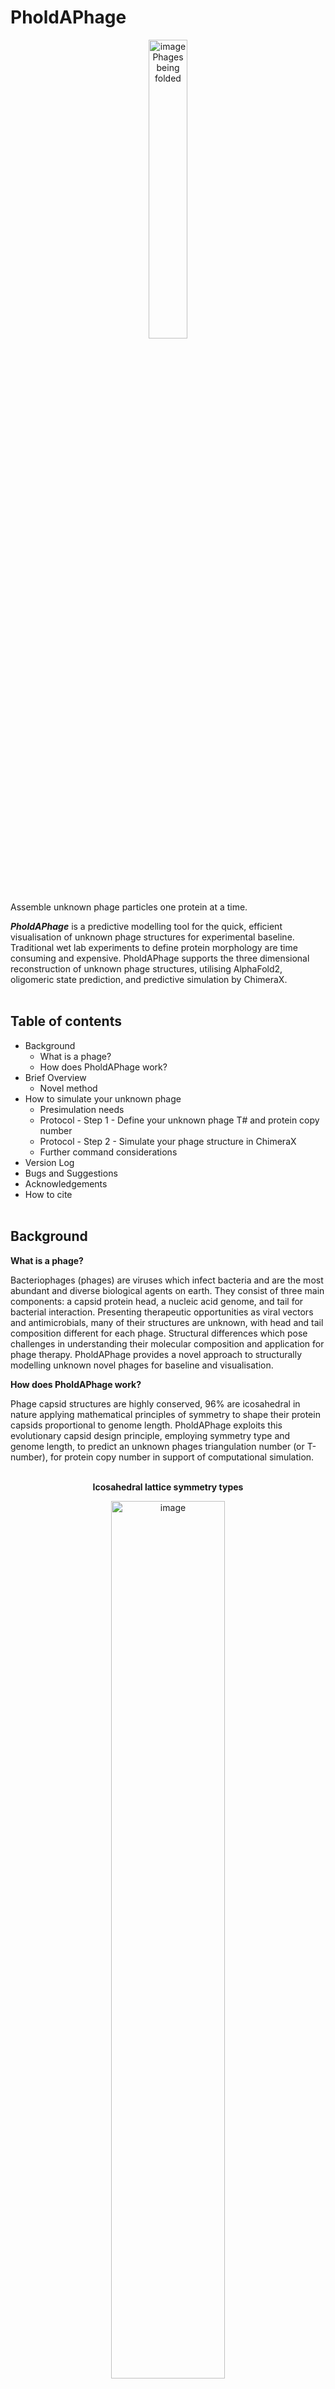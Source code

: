 # PholdAPhage

<p align="center"> 
  <img width=35% height=auto alt="image Phages being folded" src="https://github.com/user-attachments/assets/5eac2c23-ecb9-48d6-9bc2-ec433d377eea" />
</p>


Assemble unknown phage particles one protein at a time.

**_PholdAPhage_** is a predictive modelling tool for the quick, efficient visualisation of unknown phage structures for experimental baseline. Traditional wet lab experiments to define protein morphology are time consuming and expensive. PholdAPhage supports the three dimensional reconstruction of unknown phage structures, utilising AlphaFold2, oligomeric state prediction, and predictive simulation by ChimeraX. 
<br><br>

<h2> Table of contents</h2>

- Background
   - What is a phage?
   - How does PholdAPhage work?
- Brief Overview
   - Novel method
- How to simulate your unknown phage
   - Presimulation needs
   - Protocol - Step 1 - Define your unknown phage T# and protein copy number
   - Protocol - Step 2 - Simulate your phage structure in ChimeraX
   - Further command considerations
- Version Log
- Bugs and Suggestions
- Acknowledgements
- How to cite
<br><br>

<h2>Background</h2>

**What is a phage?**

Bacteriophages (phages) are viruses which infect bacteria and are the most abundant and diverse biological agents on earth. They consist of three main components: a capsid protein head, a nucleic acid genome, and tail for bacterial interaction. Presenting therapeutic opportunities as viral vectors and antimicrobials, many of their structures are unknown, with head and tail composition different for each phage. Structural differences which pose challenges in understanding their molecular composition and application for phage therapy. PholdAPhage provides a novel approach to structurally modelling unknown novel phages for baseline and visualisation.

**How does PholdAPhage work?**

Phage capsid structures are highly conserved, 96% are icosahedral in nature applying mathematical principles of symmetry to shape their protein capsids proportional to genome length. PholdAPhage exploits this evolutionary capsid design principle, employing symmetry type and genome length, to predict an unknown phages triangulation number (or T-number), for protein copy number in support of computational simulation. 
<br><br>

<p align="center"><strong>Icosahedral lattice symmetry types</strong></p>
<p align="center">
<img width=60% height=auto alt="image" src="https://github.com/user-attachments/assets/7fa14d17-31ab-4bb2-a8e7-650c98bc8568" />
</p>
<p align="center">
  Figure 1: Example of differing icosahedral lattices employing the theory of viral symmetry for T=7 phage capsids in support of increased capsid size. 
</p>
<br><br>

<p align="center"><strong>Casper-Klug formula</strong></p>

<p align="center"> 
  <img width=80% height=auto alt="image Casper-Klug formula" src="https://github.com/user-attachments/assets/3fce8eaa-7787-44c4-8c60-4c9758d3f2f4" />
</p>
<p align="center">
  Figure 2: Casper-Klug formula for viral symmetry to determine T-number and capsid protein number. The Theory is built on 60 identical subunits organized on the 20 triangles creating the faces of the icosahedral shape.
</p>
<br><br>
Example: A phage genome length of ~5,000bps, by research indicates a phage capsid T# of 1. A T#=1 capsid incorporates 60 major capsid proteins simulated across the capsid structure. hkcage parameters would be  _(h, k)_ as (1, 0) for T#(1,0) =_1_^2 + _1x0_ +_0_^2 = 1. More information at [viral zone](https://viralzone.expasy.org/8577).
<br><br>

<h2>Brief overview</h2>

**Novel method**
<!--<br><br>
<img width=100% height=auto alt="image" src="https://github.com/user-attachments/assets/391993b5-6674-49e5-891c-766dc3367faa" />
<br><br>-->
<img width=100% height=auto alt="image" src="https://github.com/user-attachments/assets/73cbb970-c9e8-4f32-a47d-26bcb74b4c97" />
<br><br>

Genome length is proportional to capsid size for DNA packaging. 

Using the Casper-Klug (CK) Theory of viral symmetry:
- Step 1: defines your phage's capsid triangulation number (T#) by the Genome-to-T-number model. 
- Step 2: takes your T# and it's _(h, k)_ parameters to simulate the correct protein copy number across a phage capsid structure in ChimeraX using the sym tool for mathematical automoation and precision. 
<br><br>

<h2>How to simulate your unknown phage</h2>

**<mark>Pre-simulation needs</mark>**
- You will need to know you phage genome length
- You will need your phage genome annotated and proteins folded for use. To do this, visit Pharokka, Phyntenny and AlphaFold2.
- Have downloaded ChimeraX to your working computer. 
<br><br>

**<mark>STEP 1 - Define your unknown phage T# and protein copy number</mark>**

1. Define T-number (T#)

   Use your genome length (in bps) to determine your T#. If you know your phage capsid diameter, this can also help. To determine your phages T# you can start with the following links:

   - [The Missing Tailed Phages: Prediction of Small Capsid Candidates](https://pmc.ncbi.nlm.nih.gov/articles/PMC7762592/)
   - link 2
   - link 3
  
Note: 
- Only 4% of all phages non-tailed.
- 96% of capsids are icosahedral in shape, with different lattice types to support increased surface areas
- Some T#s and therefor simulation sizes may overlap with bp numbers. In this sennario, consider which T# is most known/stable for those sizes based off requirements, with possible need to set up multiple and for visuliasation to support determineation.  


2. Define protein copy number

   The rules of geometric icosahedral symmetry indicate an increase of 1 for T#, would see an increase of 60 asymmetric units. Following this rule, a T=1 will have 60 asymmetric units, a T=2 would have 120, and a T=13 would have 780 asymmetric units.

   Use your defined T# to determine how many assymetric units you have.

3. Define your T# parameters for use in simulation.

   The Casper-Klug formula uses h, k parameters to define the T# based on symmetry. Therefore, knowing your T# you can work backwards to determine what these will be using the formula.


   For example for a T# of 1 your (h, k) values would be  (1, 0) in support of the following 1 =_1_^2 + _1x0_ +_0_^2. In this sense you can work to find yours. Here are a few examples: 

   - T#7 or (2 ,1) = _2_^2 + _2x1_ +_1_^2
   - T#9 or (3 ,0) = _3_^2 + _3x0_ +_0_^2
   - T#13 or (3 ,1) = _3_^2 + _3x1_ +_1_^2


   Following this same train of though, use your T# to determine your formula parameters.
<br><br>

**<mark>STEP 2 - Simulate your phage structure in ChimeraX</mark>**

1. If you don't have ChimeraX installed, download the [latest copy](https://www.cgl.ucsf.edu/chimerax/download.html) and install it
2. Download the most approproate_script.cxc_ to your desktop. There are 2 scripts available based on your phage parmaters, _simple.cxc_ for T=1 non-tailed and _mixed.cxc_ for T=2 or >2 tailed
3. Open _script.cxc_ in terminal and update with your required parameters
5. Run script by:
   -  terminal with _/Applications/ChimeraX-1.10.app/Contents/MacOS/ChimeraX --script ~/location/20250827_cxc_script_full_T3_V02_mpa.cxc_
   -  ChimeraX using command line _runscript_ _script.cxc_

To include more proteins in the simulation.

With the simulation still open:
1. type _open name.pdb_ in the command line (where _open name_ is the name of your file)
2. move and place the new protein on your hkcage where you require it using ChimeraX _right mouse tools_
3. run another _Sym_ command by typing _sym #x #y i,222_ where:
   - x = the protein models ID,
   - y = the hkcage models ID,
   - i indicates the symmetry type (i being icosahedral),
   - and _222_ syms it as two-fold symmetry on the X, Y, and Z axis.
   For more options go see [ChimeraX Sym command page](https://www.cgl.ucsf.edu/chimerax/docs/user/commands/sym.html).
<br><br>

Further command considerations:
   - Colour by protein ITPM confidence level using command _color bfactor palette alphafold_
   - Include [XYZ-axis](https://www.rbvi.ucsf.edu/chimerax//docs/user/formats/bild.html#:~:text=BILD%20is%20a%20simple%20text,measure%20inertia%2C%203D%20object%20formats) for easier capsid/hkcage orientation. Noting X is red, Y is yellow, and Z is blue.



<h2>Version log</h2>
PholdAPhage is a novel method to unknown phage development in 2025. Current release V1.
<br><br>

<h2>Bugs and Suggestions</h2>
If you come across bugs with PholdAPhage, or would like to make any suggestions to improve the method, please open an issue or email renee.green@flinders.edu.au  
<br><br>

<h2>Acknowledgements</h2>
Molecular graphics images were produced using the UCSF Chimera package from the Computer Graphics Laboratory, University of California, San Francisco (supported by NIH P41 RR-01081). Annotation analysis and protein folding to support development of this methods completed using Pawsey Supercomputing Research Centre (Perth, Australia) which is funded by the Australian Government. 
<br><br>

<h2>How to cite</h2>

If you use **PholdAPhage**, I would recommend a citation in your manuscript along the lines of:

All predictive modelling of phages were done using the PholdAPhage modelling protocol (Green et al. 2023). Specifically, genome annotations completed with Pharokka v ___ (Bouras, et al. 2023), and Phynteny (Grigson, et al 2025). Folds completed with AlphaFold2, with ogliomeric predictions completed with XXXXXX (Grigson, et al 2025). Predictive modelling and simulation completed by UCSF ChimeraX package and sym command by the Computer Graphics Laboratory, University of California, San Francisco, and UCSF ChimeraX package hkcage command by Luque Lab at San Diego State University. with funding from the NSF.

With the following full citations for the constituent tools below where relevant:

- George Bouras, Roshan Nepal, Ghais Houtak, Alkis James Psaltis, Peter-John Wormald, Sarah Vreugde, Pharokka: a fast scalable bacteriophage annotation tool, Bioinformatics, Volume 39, Issue 1, January 2023, btac776, https://doi.org/10.1093/bioinformatics/btac776
- Grigson, S.R., Bouras, G., Papudeshi, B., Mallawaarachchi, V., Roach, M.J., Decewicz, P., & Edwards, R.A. (2025). Synteny-aware functional annotation of bacteriophage genomes with Phynteny. bioRxiv, 2025.07.28.667340. https://doi.org/10.1101/2025.07.28.667340.
- Grigson, S.R. ...
- Jumper, J. et al. “Highly accurate protein structure prediction with AlphaFold.” Nature, 596, pages 583–589 (2021). DOI: 10.1038/s41586-021-03819-2
- Pettersen, E.F., Goddard, T.D., Huang, C.C., Couch, G.S., Greenblatt, D.M., Meng, E.C., and Ferrin, T.E. "UCSF Chimera - A Visualization System for Exploratory Research and Analysis." J. Comput. Chem. 25:1605-1612 (2004). http://www.cgl.ucsf.edu/chimera
- Mirdita, M. et al. “ColabFold: Making protein folding accessible to all.” Nature Methods, 19, pages 679–682 (2022). DOI: 10.1038/s41592-022-01488-1



